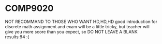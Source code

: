 # COMP9020
NOT RECOMMAND TO THOSE WHO WANT HD,HD,HD
good introduction for discrete math
assignment and exam will be a little tricky, but teacher will give you more score than you expect, so DO NOT LEAVE A BLANK
results:84 :(
